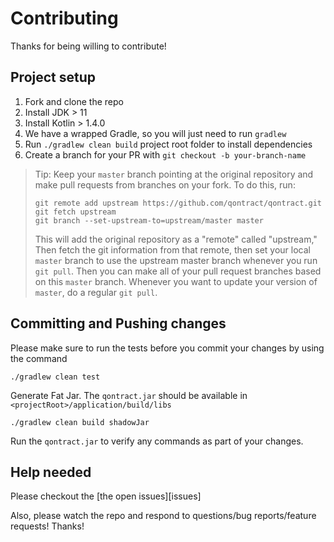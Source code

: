 # Contributing

Thanks for being willing to contribute!

## Project setup

1.  Fork and clone the repo
2.  Install JDK > 11
3.  Install Kotlin > 1.4.0
4.  We have a wrapped Gradle, so you will just need to run `gradlew`
5.  Run `./gradlew clean build` project root folder to install dependencies
6.  Create a branch for your PR with `git checkout -b your-branch-name`

> Tip: Keep your `master` branch pointing at the original repository and make
> pull requests from branches on your fork. To do this, run:
>
> ```
> git remote add upstream https://github.com/qontract/qontract.git
> git fetch upstream
> git branch --set-upstream-to=upstream/master master
> ```
>
> This will add the original repository as a "remote" called "upstream," Then
> fetch the git information from that remote, then set your local `master`
> branch to use the upstream master branch whenever you run `git pull`. Then you
> can make all of your pull request branches based on this `master` branch.
> Whenever you want to update your version of `master`, do a regular `git pull`.

## Committing and Pushing changes

Please make sure to run the tests before you commit your changes by using the command

```./gradlew clean test```

Generate Fat Jar. The `qontract.jar` should be available in `<projectRoot>/application/build/libs`

```./gradlew clean build shadowJar```

Run the `qontract.jar` to verify any commands as part of your changes.

## Help needed

Please checkout the [the open issues][issues]

Also, please watch the repo and respond to questions/bug reports/feature
requests! Thanks!
